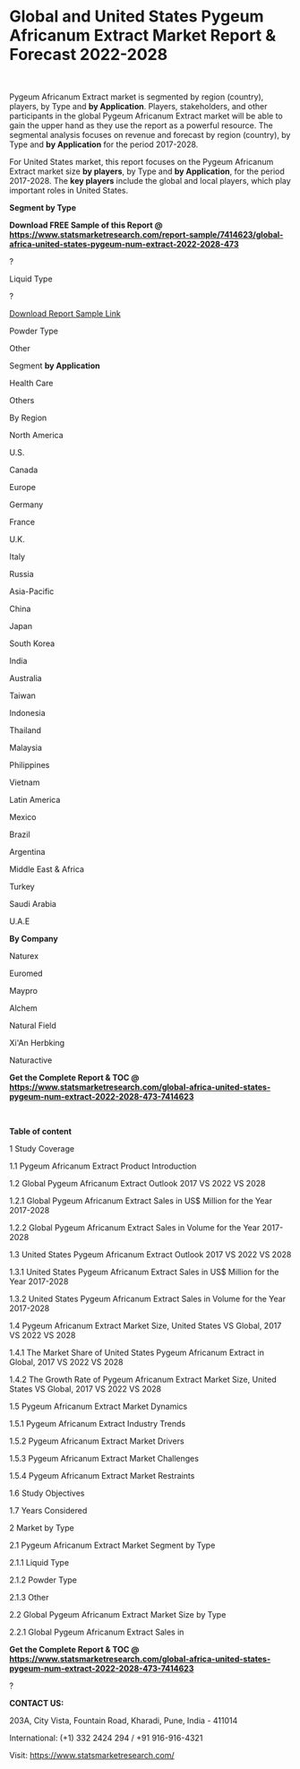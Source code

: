 <h1>Global and United States Pygeum Africanum Extract Market Report & Forecast 2022-2028</h1><br/><p>Pygeum Africanum Extract market is segmented by region (country), players, by Type and <strong>by Application</strong>. Players, stakeholders, and other participants in the global Pygeum Africanum Extract market will be able to gain the upper hand as they use the report as a powerful resource. The segmental analysis focuses on revenue and forecast by region (country), by Type and <strong>by Application</strong> for the period 2017-2028.</p>
 
 
 
 <p>For United States market, this report focuses on the Pygeum Africanum Extract market size <strong>by players</strong>, by Type and <strong>by Application</strong>, for the period 2017-2028. The <strong>key players</strong> include the global and local players, which play important roles in United States.</p>
 
 
 
 <p><strong>Segment by Type</strong></p>
 
 
 
 <div><b>Download FREE Sample of this Report @ <a href="https://www.statsmarketresearch.com/download-free-sample/7414623/global-africa-united-states-pygeum-num-extract-2022-2028-473">https://www.statsmarketresearch.com/report-sample/7414623/global-africa-united-states-pygeum-num-extract-2022-2028-473</a></b></div>
 
 
 
 <p>? </p>
 
 
 
 <p>Liquid Type</p>
 
 
 
 <p>? </p>
 
 
 
 <p><a href="https://www.statsmarketresearch.com/download-free-sample/7414623/global-africa-united-states-pygeum-num-extract-2022-2028-473">Download Report Sample Link</a></p>
 
 
 
 <p>Powder Type</p>
 
 
 
 <p>Other</p>
 
 
 
 <p>Segment <strong>by Application</strong></p>
 
 
 
 <p>Health Care</p>
 
 
 
 <p>Others</p>
 
 
 
 <p>By Region</p>
 
 
 
 <p>North America</p>
 
 
 
 <p>U.S.</p>
 
 
 
 <p>Canada</p>
 
 
 
 <p>Europe</p>
 
 
 
 <p>Germany</p>
 
 
 
 <p>France</p>
 
 
 
 <p>U.K.</p>
 
 
 
 <p>Italy</p>
 
 
 
 <p>Russia</p>
 
 
 
 <p>Asia-Pacific</p>
 
 
 
 <p>China</p>
 
 
 
 <p>Japan</p>
 
 
 
 <p>South Korea</p>
 
 
 
 <p>India</p>
 
 
 
 <p>Australia</p>
 
 
 
 <p>Taiwan</p>
 
 
 
 <p>Indonesia</p>
 
 
 
 <p>Thailand</p>
 
 
 
 <p>Malaysia</p>
 
 
 
 <p>Philippines</p>
 
 
 
 <p>Vietnam</p>
 
 
 
 <p>Latin America</p>
 
 
 
 <p>Mexico</p>
 
 
 
 <p>Brazil</p>
 
 
 
 <p>Argentina</p>
 
 
 
 <p>Middle East & Africa</p>
 
 
 
 <p>Turkey</p>
 
 
 
 <p>Saudi Arabia</p>
 
 
 
 <p>U.A.E</p>
 
 
 
 <p><strong>By Company</strong></p>
 
 
 
 <p>Naturex</p>
 
 
 
 <p>Euromed</p>
 
 
 
 <p>Maypro</p>
 
 
 
 <p>Alchem</p>
 
 
 
 <p>Natural Field</p>
 
 
 
 <p>Xi&#39;An Herbking</p>
 
 
 
 <p>Naturactive</p>
 
 
 
 <div><b>Get the Complete Report & TOC @ <a href="https://www.statsmarketresearch.com/global-africa-united-states-pygeum-num-extract-2022-2028-473-7414623">https://www.statsmarketresearch.com/global-africa-united-states-pygeum-num-extract-2022-2028-473-7414623</a></b></div>
 
 
 
 <p><br />
 
 <b>Table of content</b></p>
 
 
 
 <p>1 Study Coverage<br />
 
 1.1 Pygeum Africanum Extract Product Introduction<br />
 
 1.2 Global Pygeum Africanum Extract Outlook 2017 VS 2022 VS 2028<br />
 
 1.2.1 Global Pygeum Africanum Extract Sales in US$ Million for the Year 2017-2028<br />
 
 1.2.2 Global Pygeum Africanum Extract Sales in Volume for the Year 2017-2028<br />
 
 1.3 United States Pygeum Africanum Extract Outlook 2017 VS 2022 VS 2028<br />
 
 1.3.1 United States Pygeum Africanum Extract Sales in US$ Million for the Year 2017-2028<br />
 
 1.3.2 United States Pygeum Africanum Extract Sales in Volume for the Year 2017-2028<br />
 
 1.4 Pygeum Africanum Extract Market Size, United States VS Global, 2017 VS 2022 VS 2028<br />
 
 1.4.1 The Market Share of United States Pygeum Africanum Extract in Global, 2017 VS 2022 VS 2028<br />
 
 1.4.2 The Growth Rate of Pygeum Africanum Extract Market Size, United States VS Global, 2017 VS 2022 VS 2028<br />
 
 1.5 Pygeum Africanum Extract Market Dynamics<br />
 
 1.5.1 Pygeum Africanum Extract Industry Trends<br />
 
 1.5.2 Pygeum Africanum Extract Market Drivers<br />
 
 1.5.3 Pygeum Africanum Extract Market Challenges<br />
 
 1.5.4 Pygeum Africanum Extract Market Restraints<br />
 
 1.6 Study Objectives<br />
 
 1.7 Years Considered<br />
 
 2 Market by Type<br />
 
 2.1 Pygeum Africanum Extract Market Segment by Type<br />
 
 2.1.1 Liquid Type<br />
 
 2.1.2 Powder Type<br />
 
 2.1.3 Other<br />
 
 2.2 Global Pygeum Africanum Extract Market Size by Type<br />
 
 2.2.1 Global Pygeum Africanum Extract Sales in</p>
 
 
 
 <div><b>Get the Complete Report & TOC @ <a href="https://www.statsmarketresearch.com/global-africa-united-states-pygeum-num-extract-2022-2028-473-7414623">https://www.statsmarketresearch.com/global-africa-united-states-pygeum-num-extract-2022-2028-473-7414623</a></b></div>
 
 
 
 <p>? </p>
 
 
 
 <p><b>CONTACT US:</b><br />
 
 203A, City Vista, Fountain Road, Kharadi, Pune, India - 411014<br />
 
 International: (+1) 332 2424 294 / +91 916-916-4321<br />
 
 Visit: <a href="https://www.statsmarketresearch.com/">https://www.statsmarketresearch.com/</a></p>
